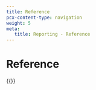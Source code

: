 ```yaml
---
title: Reference
pcx-content-type: navigation
weight: 5
meta:
   title: Reporting - Reference
---
```


# Reference

{{<directory-listing>}}
